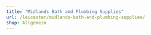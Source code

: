```yaml
---
title: "Midlands Bath and Plumbing Supplies"
url: /leicester/midlands-bath-and-plumbing-supplies/
shop: Allgemein
---
```

